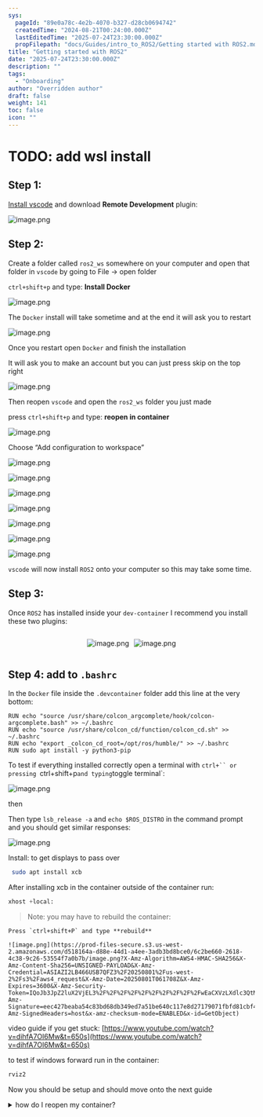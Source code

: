 ```yaml
---
sys:
  pageId: "89e0a78c-4e2b-4070-b327-d28cb0694742"
  createdTime: "2024-08-21T00:24:00.000Z"
  lastEditedTime: "2025-07-24T23:30:00.000Z"
  propFilepath: "docs/Guides/intro_to_ROS2/Getting started with ROS2.md"
title: "Getting started with ROS2"
date: "2025-07-24T23:30:00.000Z"
description: ""
tags:
  - "Onboarding"
author: "Overridden author"
draft: false
weight: 141
toc: false
icon: ""
---
```


# TODO: add wsl install

## Step 1:

[Install vscode](https://code.visualstudio.com/download) and download **Remote Development** plugin:

![image.png](https://prod-files-secure.s3.us-west-2.amazonaws.com/d518164a-d88e-44d1-a4ee-3adb3bd8bce0/efb52993-1881-4a40-b95e-6f020334f022/image.png?X-Amz-Algorithm=AWS4-HMAC-SHA256&X-Amz-Content-Sha256=UNSIGNED-PAYLOAD&X-Amz-Credential=ASIAZI2LB466RARAKU4V%2F20250801%2Fus-west-2%2Fs3%2Faws4_request&X-Amz-Date=20250801T061701Z&X-Amz-Expires=3600&X-Amz-Security-Token=IQoJb3JpZ2luX2VjEL7%2F%2F%2F%2F%2F%2F%2F%2F%2F%2FwEaCXVzLXdlc3QtMiJIMEYCIQDCaIBEgAB96m51YN3tuVvpzb2%2F%2FHG3LyLc%2F53zPHqUawIhANRiPzsnqb93mv49Yb50eghY8rJsd6t%2BEVunnc0d4WvpKogECOb%2F%2F%2F%2F%2F%2F%2F%2F%2F%2FwEQABoMNjM3NDIzMTgzODA1Igz%2FRT%2FP%2FmUu54l9%2Btsq3AOcVNl37s57BjcAKfCSEbnmWMTKA4cWhBECLHUE8AFBoKpe2gE%2BLsKfqdxAjEkckznhrr%2BiIwuhl%2BqPUVo1jP8Ebx%2BxE%2B6qVysaopQpdlpw6%2BsK3g85fDXild4AreQUtlIKv3xSfaEGS7HWmYMg5fR5RBOzBtBrAMtsDQo6LC1CURTo6KaRtFBP060r%2Fk5F1aGqDh3WO79m8A8w2PbTSjIiwYlP%2F9Mr4mu9Ei5cvoXFxVD6ltAArDzEbJJz5l53nj7csKj3QtiAcg29QSnuKWSy8%2FBh5kvNVgVqMN%2BtL8FMJ8hGxtE0tKpWN7VeutiDu%2FXhxsv6qcXwDwE%2Brs%2BLL9xeaCQOLBKK8eTd1wnYrk2VRb9wYp9jBfhFu1LlE%2FFXLABuSOSg%2BfeP6c1zsQtlLfGm%2BVAn1j3b0iZZ1xKz3OdpjwTe3XTP9E0OLBN5CnQNEkqpVe6EinHnmgryzFrB0ARP5fMN1K%2F4ak%2FgRVhpHoioUbjubbEaNvR%2FhMwY2nym61yW%2FzQtOwto8Kh9ZqY%2Bb%2FYy10WEsWpVs%2Fi2kDMVo%2FxysdB6UqZv4BXXNi%2Fe2zb7rOPiVJ5kSwKVeaeNGD9IWher%2BLwZZpm0Klge5iaO6njJh5vGJnFpyTysE%2BqYPTCEnLHEBjqkAfrw6SN7k2TKPhSNDYjq3uiFVAX8imrv0y14bGls3jL39sNL4tza1dz9qZnbO30uCT2vlH9BWr2UMaNEB0q7Ejq7eMgPDue9MLNL%2FXQ8bnz%2FkVuscKdiQ%2Fj8T3btHRhKkzGKaUC8F%2F5nLq7xa4QMrqyVccIijzLqpDcCXKkZzmGm24Ae0Dy%2FzyH3kfiUxOQeRhmOgGuQ0rUwDYYyAoHZ36N0Utr8&X-Amz-Signature=e55efa45b7a870d1b68157de1566742cdcc943cf88b5c2d0c463ba385354fe53&X-Amz-SignedHeaders=host&x-amz-checksum-mode=ENABLED&x-id=GetObject)

## Step 2:

Create a folder called `ros2_ws` somewhere on your computer and open that folder in `vscode` by going to File → open folder 

`ctrl+shift+p` and type: **Install Docker**

![image.png](https://prod-files-secure.s3.us-west-2.amazonaws.com/d518164a-d88e-44d1-a4ee-3adb3bd8bce0/2269dc0e-1cd5-47ff-bceb-c04ad9b2eab0/image.png?X-Amz-Algorithm=AWS4-HMAC-SHA256&X-Amz-Content-Sha256=UNSIGNED-PAYLOAD&X-Amz-Credential=ASIAZI2LB466RARAKU4V%2F20250801%2Fus-west-2%2Fs3%2Faws4_request&X-Amz-Date=20250801T061701Z&X-Amz-Expires=3600&X-Amz-Security-Token=IQoJb3JpZ2luX2VjEL7%2F%2F%2F%2F%2F%2F%2F%2F%2F%2FwEaCXVzLXdlc3QtMiJIMEYCIQDCaIBEgAB96m51YN3tuVvpzb2%2F%2FHG3LyLc%2F53zPHqUawIhANRiPzsnqb93mv49Yb50eghY8rJsd6t%2BEVunnc0d4WvpKogECOb%2F%2F%2F%2F%2F%2F%2F%2F%2F%2FwEQABoMNjM3NDIzMTgzODA1Igz%2FRT%2FP%2FmUu54l9%2Btsq3AOcVNl37s57BjcAKfCSEbnmWMTKA4cWhBECLHUE8AFBoKpe2gE%2BLsKfqdxAjEkckznhrr%2BiIwuhl%2BqPUVo1jP8Ebx%2BxE%2B6qVysaopQpdlpw6%2BsK3g85fDXild4AreQUtlIKv3xSfaEGS7HWmYMg5fR5RBOzBtBrAMtsDQo6LC1CURTo6KaRtFBP060r%2Fk5F1aGqDh3WO79m8A8w2PbTSjIiwYlP%2F9Mr4mu9Ei5cvoXFxVD6ltAArDzEbJJz5l53nj7csKj3QtiAcg29QSnuKWSy8%2FBh5kvNVgVqMN%2BtL8FMJ8hGxtE0tKpWN7VeutiDu%2FXhxsv6qcXwDwE%2Brs%2BLL9xeaCQOLBKK8eTd1wnYrk2VRb9wYp9jBfhFu1LlE%2FFXLABuSOSg%2BfeP6c1zsQtlLfGm%2BVAn1j3b0iZZ1xKz3OdpjwTe3XTP9E0OLBN5CnQNEkqpVe6EinHnmgryzFrB0ARP5fMN1K%2F4ak%2FgRVhpHoioUbjubbEaNvR%2FhMwY2nym61yW%2FzQtOwto8Kh9ZqY%2Bb%2FYy10WEsWpVs%2Fi2kDMVo%2FxysdB6UqZv4BXXNi%2Fe2zb7rOPiVJ5kSwKVeaeNGD9IWher%2BLwZZpm0Klge5iaO6njJh5vGJnFpyTysE%2BqYPTCEnLHEBjqkAfrw6SN7k2TKPhSNDYjq3uiFVAX8imrv0y14bGls3jL39sNL4tza1dz9qZnbO30uCT2vlH9BWr2UMaNEB0q7Ejq7eMgPDue9MLNL%2FXQ8bnz%2FkVuscKdiQ%2Fj8T3btHRhKkzGKaUC8F%2F5nLq7xa4QMrqyVccIijzLqpDcCXKkZzmGm24Ae0Dy%2FzyH3kfiUxOQeRhmOgGuQ0rUwDYYyAoHZ36N0Utr8&X-Amz-Signature=64977a6aaff08cd11f4b7691b633ca9c041e045528a2f35b7f3c8b21dc6b3ec2&X-Amz-SignedHeaders=host&x-amz-checksum-mode=ENABLED&x-id=GetObject)

The `Docker` install will take sometime and at the end it will ask you to restart

![image.png](https://prod-files-secure.s3.us-west-2.amazonaws.com/d518164a-d88e-44d1-a4ee-3adb3bd8bce0/ed233f78-be33-4b1f-b89c-9c346c0e961e/image.png?X-Amz-Algorithm=AWS4-HMAC-SHA256&X-Amz-Content-Sha256=UNSIGNED-PAYLOAD&X-Amz-Credential=ASIAZI2LB466RARAKU4V%2F20250801%2Fus-west-2%2Fs3%2Faws4_request&X-Amz-Date=20250801T061701Z&X-Amz-Expires=3600&X-Amz-Security-Token=IQoJb3JpZ2luX2VjEL7%2F%2F%2F%2F%2F%2F%2F%2F%2F%2FwEaCXVzLXdlc3QtMiJIMEYCIQDCaIBEgAB96m51YN3tuVvpzb2%2F%2FHG3LyLc%2F53zPHqUawIhANRiPzsnqb93mv49Yb50eghY8rJsd6t%2BEVunnc0d4WvpKogECOb%2F%2F%2F%2F%2F%2F%2F%2F%2F%2FwEQABoMNjM3NDIzMTgzODA1Igz%2FRT%2FP%2FmUu54l9%2Btsq3AOcVNl37s57BjcAKfCSEbnmWMTKA4cWhBECLHUE8AFBoKpe2gE%2BLsKfqdxAjEkckznhrr%2BiIwuhl%2BqPUVo1jP8Ebx%2BxE%2B6qVysaopQpdlpw6%2BsK3g85fDXild4AreQUtlIKv3xSfaEGS7HWmYMg5fR5RBOzBtBrAMtsDQo6LC1CURTo6KaRtFBP060r%2Fk5F1aGqDh3WO79m8A8w2PbTSjIiwYlP%2F9Mr4mu9Ei5cvoXFxVD6ltAArDzEbJJz5l53nj7csKj3QtiAcg29QSnuKWSy8%2FBh5kvNVgVqMN%2BtL8FMJ8hGxtE0tKpWN7VeutiDu%2FXhxsv6qcXwDwE%2Brs%2BLL9xeaCQOLBKK8eTd1wnYrk2VRb9wYp9jBfhFu1LlE%2FFXLABuSOSg%2BfeP6c1zsQtlLfGm%2BVAn1j3b0iZZ1xKz3OdpjwTe3XTP9E0OLBN5CnQNEkqpVe6EinHnmgryzFrB0ARP5fMN1K%2F4ak%2FgRVhpHoioUbjubbEaNvR%2FhMwY2nym61yW%2FzQtOwto8Kh9ZqY%2Bb%2FYy10WEsWpVs%2Fi2kDMVo%2FxysdB6UqZv4BXXNi%2Fe2zb7rOPiVJ5kSwKVeaeNGD9IWher%2BLwZZpm0Klge5iaO6njJh5vGJnFpyTysE%2BqYPTCEnLHEBjqkAfrw6SN7k2TKPhSNDYjq3uiFVAX8imrv0y14bGls3jL39sNL4tza1dz9qZnbO30uCT2vlH9BWr2UMaNEB0q7Ejq7eMgPDue9MLNL%2FXQ8bnz%2FkVuscKdiQ%2Fj8T3btHRhKkzGKaUC8F%2F5nLq7xa4QMrqyVccIijzLqpDcCXKkZzmGm24Ae0Dy%2FzyH3kfiUxOQeRhmOgGuQ0rUwDYYyAoHZ36N0Utr8&X-Amz-Signature=8c4048d2e6b0e7dcec92acdf8fcab8e3250f8b30c700dd7e75f967b467f13ac9&X-Amz-SignedHeaders=host&x-amz-checksum-mode=ENABLED&x-id=GetObject)

Once you restart open `Docker` and finish the installation

It will ask you to make an account but you can just press skip on the top right

![image.png](https://prod-files-secure.s3.us-west-2.amazonaws.com/d518164a-d88e-44d1-a4ee-3adb3bd8bce0/21010ad9-1659-4fd9-9f59-9932a09b2a3d/image.png?X-Amz-Algorithm=AWS4-HMAC-SHA256&X-Amz-Content-Sha256=UNSIGNED-PAYLOAD&X-Amz-Credential=ASIAZI2LB466RARAKU4V%2F20250801%2Fus-west-2%2Fs3%2Faws4_request&X-Amz-Date=20250801T061701Z&X-Amz-Expires=3600&X-Amz-Security-Token=IQoJb3JpZ2luX2VjEL7%2F%2F%2F%2F%2F%2F%2F%2F%2F%2FwEaCXVzLXdlc3QtMiJIMEYCIQDCaIBEgAB96m51YN3tuVvpzb2%2F%2FHG3LyLc%2F53zPHqUawIhANRiPzsnqb93mv49Yb50eghY8rJsd6t%2BEVunnc0d4WvpKogECOb%2F%2F%2F%2F%2F%2F%2F%2F%2F%2FwEQABoMNjM3NDIzMTgzODA1Igz%2FRT%2FP%2FmUu54l9%2Btsq3AOcVNl37s57BjcAKfCSEbnmWMTKA4cWhBECLHUE8AFBoKpe2gE%2BLsKfqdxAjEkckznhrr%2BiIwuhl%2BqPUVo1jP8Ebx%2BxE%2B6qVysaopQpdlpw6%2BsK3g85fDXild4AreQUtlIKv3xSfaEGS7HWmYMg5fR5RBOzBtBrAMtsDQo6LC1CURTo6KaRtFBP060r%2Fk5F1aGqDh3WO79m8A8w2PbTSjIiwYlP%2F9Mr4mu9Ei5cvoXFxVD6ltAArDzEbJJz5l53nj7csKj3QtiAcg29QSnuKWSy8%2FBh5kvNVgVqMN%2BtL8FMJ8hGxtE0tKpWN7VeutiDu%2FXhxsv6qcXwDwE%2Brs%2BLL9xeaCQOLBKK8eTd1wnYrk2VRb9wYp9jBfhFu1LlE%2FFXLABuSOSg%2BfeP6c1zsQtlLfGm%2BVAn1j3b0iZZ1xKz3OdpjwTe3XTP9E0OLBN5CnQNEkqpVe6EinHnmgryzFrB0ARP5fMN1K%2F4ak%2FgRVhpHoioUbjubbEaNvR%2FhMwY2nym61yW%2FzQtOwto8Kh9ZqY%2Bb%2FYy10WEsWpVs%2Fi2kDMVo%2FxysdB6UqZv4BXXNi%2Fe2zb7rOPiVJ5kSwKVeaeNGD9IWher%2BLwZZpm0Klge5iaO6njJh5vGJnFpyTysE%2BqYPTCEnLHEBjqkAfrw6SN7k2TKPhSNDYjq3uiFVAX8imrv0y14bGls3jL39sNL4tza1dz9qZnbO30uCT2vlH9BWr2UMaNEB0q7Ejq7eMgPDue9MLNL%2FXQ8bnz%2FkVuscKdiQ%2Fj8T3btHRhKkzGKaUC8F%2F5nLq7xa4QMrqyVccIijzLqpDcCXKkZzmGm24Ae0Dy%2FzyH3kfiUxOQeRhmOgGuQ0rUwDYYyAoHZ36N0Utr8&X-Amz-Signature=01536de6a368c97193fed5f34e0f1eaaf631eb197202d26356dfa78e6304b0a8&X-Amz-SignedHeaders=host&x-amz-checksum-mode=ENABLED&x-id=GetObject)

Then reopen `vscode` and open the `ros2_ws` folder you just made

press `ctrl+shift+p` and type: **reopen in container**

![image.png](https://prod-files-secure.s3.us-west-2.amazonaws.com/d518164a-d88e-44d1-a4ee-3adb3bd8bce0/4e93b8c2-41ad-488c-8095-c74205196118/image.png?X-Amz-Algorithm=AWS4-HMAC-SHA256&X-Amz-Content-Sha256=UNSIGNED-PAYLOAD&X-Amz-Credential=ASIAZI2LB466RARAKU4V%2F20250801%2Fus-west-2%2Fs3%2Faws4_request&X-Amz-Date=20250801T061701Z&X-Amz-Expires=3600&X-Amz-Security-Token=IQoJb3JpZ2luX2VjEL7%2F%2F%2F%2F%2F%2F%2F%2F%2F%2FwEaCXVzLXdlc3QtMiJIMEYCIQDCaIBEgAB96m51YN3tuVvpzb2%2F%2FHG3LyLc%2F53zPHqUawIhANRiPzsnqb93mv49Yb50eghY8rJsd6t%2BEVunnc0d4WvpKogECOb%2F%2F%2F%2F%2F%2F%2F%2F%2F%2FwEQABoMNjM3NDIzMTgzODA1Igz%2FRT%2FP%2FmUu54l9%2Btsq3AOcVNl37s57BjcAKfCSEbnmWMTKA4cWhBECLHUE8AFBoKpe2gE%2BLsKfqdxAjEkckznhrr%2BiIwuhl%2BqPUVo1jP8Ebx%2BxE%2B6qVysaopQpdlpw6%2BsK3g85fDXild4AreQUtlIKv3xSfaEGS7HWmYMg5fR5RBOzBtBrAMtsDQo6LC1CURTo6KaRtFBP060r%2Fk5F1aGqDh3WO79m8A8w2PbTSjIiwYlP%2F9Mr4mu9Ei5cvoXFxVD6ltAArDzEbJJz5l53nj7csKj3QtiAcg29QSnuKWSy8%2FBh5kvNVgVqMN%2BtL8FMJ8hGxtE0tKpWN7VeutiDu%2FXhxsv6qcXwDwE%2Brs%2BLL9xeaCQOLBKK8eTd1wnYrk2VRb9wYp9jBfhFu1LlE%2FFXLABuSOSg%2BfeP6c1zsQtlLfGm%2BVAn1j3b0iZZ1xKz3OdpjwTe3XTP9E0OLBN5CnQNEkqpVe6EinHnmgryzFrB0ARP5fMN1K%2F4ak%2FgRVhpHoioUbjubbEaNvR%2FhMwY2nym61yW%2FzQtOwto8Kh9ZqY%2Bb%2FYy10WEsWpVs%2Fi2kDMVo%2FxysdB6UqZv4BXXNi%2Fe2zb7rOPiVJ5kSwKVeaeNGD9IWher%2BLwZZpm0Klge5iaO6njJh5vGJnFpyTysE%2BqYPTCEnLHEBjqkAfrw6SN7k2TKPhSNDYjq3uiFVAX8imrv0y14bGls3jL39sNL4tza1dz9qZnbO30uCT2vlH9BWr2UMaNEB0q7Ejq7eMgPDue9MLNL%2FXQ8bnz%2FkVuscKdiQ%2Fj8T3btHRhKkzGKaUC8F%2F5nLq7xa4QMrqyVccIijzLqpDcCXKkZzmGm24Ae0Dy%2FzyH3kfiUxOQeRhmOgGuQ0rUwDYYyAoHZ36N0Utr8&X-Amz-Signature=7b306e7cdf49d035f820201d737481c20d4944a992e7fc4ee0550afc827f72e2&X-Amz-SignedHeaders=host&x-amz-checksum-mode=ENABLED&x-id=GetObject)

Choose “Add configuration to workspace”

![image.png](https://prod-files-secure.s3.us-west-2.amazonaws.com/d518164a-d88e-44d1-a4ee-3adb3bd8bce0/9560b282-5060-4989-ba37-97e7b2c22476/image.png?X-Amz-Algorithm=AWS4-HMAC-SHA256&X-Amz-Content-Sha256=UNSIGNED-PAYLOAD&X-Amz-Credential=ASIAZI2LB466RARAKU4V%2F20250801%2Fus-west-2%2Fs3%2Faws4_request&X-Amz-Date=20250801T061701Z&X-Amz-Expires=3600&X-Amz-Security-Token=IQoJb3JpZ2luX2VjEL7%2F%2F%2F%2F%2F%2F%2F%2F%2F%2FwEaCXVzLXdlc3QtMiJIMEYCIQDCaIBEgAB96m51YN3tuVvpzb2%2F%2FHG3LyLc%2F53zPHqUawIhANRiPzsnqb93mv49Yb50eghY8rJsd6t%2BEVunnc0d4WvpKogECOb%2F%2F%2F%2F%2F%2F%2F%2F%2F%2FwEQABoMNjM3NDIzMTgzODA1Igz%2FRT%2FP%2FmUu54l9%2Btsq3AOcVNl37s57BjcAKfCSEbnmWMTKA4cWhBECLHUE8AFBoKpe2gE%2BLsKfqdxAjEkckznhrr%2BiIwuhl%2BqPUVo1jP8Ebx%2BxE%2B6qVysaopQpdlpw6%2BsK3g85fDXild4AreQUtlIKv3xSfaEGS7HWmYMg5fR5RBOzBtBrAMtsDQo6LC1CURTo6KaRtFBP060r%2Fk5F1aGqDh3WO79m8A8w2PbTSjIiwYlP%2F9Mr4mu9Ei5cvoXFxVD6ltAArDzEbJJz5l53nj7csKj3QtiAcg29QSnuKWSy8%2FBh5kvNVgVqMN%2BtL8FMJ8hGxtE0tKpWN7VeutiDu%2FXhxsv6qcXwDwE%2Brs%2BLL9xeaCQOLBKK8eTd1wnYrk2VRb9wYp9jBfhFu1LlE%2FFXLABuSOSg%2BfeP6c1zsQtlLfGm%2BVAn1j3b0iZZ1xKz3OdpjwTe3XTP9E0OLBN5CnQNEkqpVe6EinHnmgryzFrB0ARP5fMN1K%2F4ak%2FgRVhpHoioUbjubbEaNvR%2FhMwY2nym61yW%2FzQtOwto8Kh9ZqY%2Bb%2FYy10WEsWpVs%2Fi2kDMVo%2FxysdB6UqZv4BXXNi%2Fe2zb7rOPiVJ5kSwKVeaeNGD9IWher%2BLwZZpm0Klge5iaO6njJh5vGJnFpyTysE%2BqYPTCEnLHEBjqkAfrw6SN7k2TKPhSNDYjq3uiFVAX8imrv0y14bGls3jL39sNL4tza1dz9qZnbO30uCT2vlH9BWr2UMaNEB0q7Ejq7eMgPDue9MLNL%2FXQ8bnz%2FkVuscKdiQ%2Fj8T3btHRhKkzGKaUC8F%2F5nLq7xa4QMrqyVccIijzLqpDcCXKkZzmGm24Ae0Dy%2FzyH3kfiUxOQeRhmOgGuQ0rUwDYYyAoHZ36N0Utr8&X-Amz-Signature=406a67bcfc275cec34a0394863b620f758f82e36b6f5c1c35140558196ee38d2&X-Amz-SignedHeaders=host&x-amz-checksum-mode=ENABLED&x-id=GetObject)

![image.png](https://prod-files-secure.s3.us-west-2.amazonaws.com/d518164a-d88e-44d1-a4ee-3adb3bd8bce0/2ee63f81-886b-48e8-a553-dc6e5eac99e4/image.png?X-Amz-Algorithm=AWS4-HMAC-SHA256&X-Amz-Content-Sha256=UNSIGNED-PAYLOAD&X-Amz-Credential=ASIAZI2LB466RARAKU4V%2F20250801%2Fus-west-2%2Fs3%2Faws4_request&X-Amz-Date=20250801T061701Z&X-Amz-Expires=3600&X-Amz-Security-Token=IQoJb3JpZ2luX2VjEL7%2F%2F%2F%2F%2F%2F%2F%2F%2F%2FwEaCXVzLXdlc3QtMiJIMEYCIQDCaIBEgAB96m51YN3tuVvpzb2%2F%2FHG3LyLc%2F53zPHqUawIhANRiPzsnqb93mv49Yb50eghY8rJsd6t%2BEVunnc0d4WvpKogECOb%2F%2F%2F%2F%2F%2F%2F%2F%2F%2FwEQABoMNjM3NDIzMTgzODA1Igz%2FRT%2FP%2FmUu54l9%2Btsq3AOcVNl37s57BjcAKfCSEbnmWMTKA4cWhBECLHUE8AFBoKpe2gE%2BLsKfqdxAjEkckznhrr%2BiIwuhl%2BqPUVo1jP8Ebx%2BxE%2B6qVysaopQpdlpw6%2BsK3g85fDXild4AreQUtlIKv3xSfaEGS7HWmYMg5fR5RBOzBtBrAMtsDQo6LC1CURTo6KaRtFBP060r%2Fk5F1aGqDh3WO79m8A8w2PbTSjIiwYlP%2F9Mr4mu9Ei5cvoXFxVD6ltAArDzEbJJz5l53nj7csKj3QtiAcg29QSnuKWSy8%2FBh5kvNVgVqMN%2BtL8FMJ8hGxtE0tKpWN7VeutiDu%2FXhxsv6qcXwDwE%2Brs%2BLL9xeaCQOLBKK8eTd1wnYrk2VRb9wYp9jBfhFu1LlE%2FFXLABuSOSg%2BfeP6c1zsQtlLfGm%2BVAn1j3b0iZZ1xKz3OdpjwTe3XTP9E0OLBN5CnQNEkqpVe6EinHnmgryzFrB0ARP5fMN1K%2F4ak%2FgRVhpHoioUbjubbEaNvR%2FhMwY2nym61yW%2FzQtOwto8Kh9ZqY%2Bb%2FYy10WEsWpVs%2Fi2kDMVo%2FxysdB6UqZv4BXXNi%2Fe2zb7rOPiVJ5kSwKVeaeNGD9IWher%2BLwZZpm0Klge5iaO6njJh5vGJnFpyTysE%2BqYPTCEnLHEBjqkAfrw6SN7k2TKPhSNDYjq3uiFVAX8imrv0y14bGls3jL39sNL4tza1dz9qZnbO30uCT2vlH9BWr2UMaNEB0q7Ejq7eMgPDue9MLNL%2FXQ8bnz%2FkVuscKdiQ%2Fj8T3btHRhKkzGKaUC8F%2F5nLq7xa4QMrqyVccIijzLqpDcCXKkZzmGm24Ae0Dy%2FzyH3kfiUxOQeRhmOgGuQ0rUwDYYyAoHZ36N0Utr8&X-Amz-Signature=a08fba00541b26659a1a6f925bc3565ac6c5a095580ae28ce331a6278827aa87&X-Amz-SignedHeaders=host&x-amz-checksum-mode=ENABLED&x-id=GetObject)

![image.png](https://prod-files-secure.s3.us-west-2.amazonaws.com/d518164a-d88e-44d1-a4ee-3adb3bd8bce0/e0fd626c-c8b6-4b2c-95d1-fa4c26514504/image.png?X-Amz-Algorithm=AWS4-HMAC-SHA256&X-Amz-Content-Sha256=UNSIGNED-PAYLOAD&X-Amz-Credential=ASIAZI2LB466RARAKU4V%2F20250801%2Fus-west-2%2Fs3%2Faws4_request&X-Amz-Date=20250801T061701Z&X-Amz-Expires=3600&X-Amz-Security-Token=IQoJb3JpZ2luX2VjEL7%2F%2F%2F%2F%2F%2F%2F%2F%2F%2FwEaCXVzLXdlc3QtMiJIMEYCIQDCaIBEgAB96m51YN3tuVvpzb2%2F%2FHG3LyLc%2F53zPHqUawIhANRiPzsnqb93mv49Yb50eghY8rJsd6t%2BEVunnc0d4WvpKogECOb%2F%2F%2F%2F%2F%2F%2F%2F%2F%2FwEQABoMNjM3NDIzMTgzODA1Igz%2FRT%2FP%2FmUu54l9%2Btsq3AOcVNl37s57BjcAKfCSEbnmWMTKA4cWhBECLHUE8AFBoKpe2gE%2BLsKfqdxAjEkckznhrr%2BiIwuhl%2BqPUVo1jP8Ebx%2BxE%2B6qVysaopQpdlpw6%2BsK3g85fDXild4AreQUtlIKv3xSfaEGS7HWmYMg5fR5RBOzBtBrAMtsDQo6LC1CURTo6KaRtFBP060r%2Fk5F1aGqDh3WO79m8A8w2PbTSjIiwYlP%2F9Mr4mu9Ei5cvoXFxVD6ltAArDzEbJJz5l53nj7csKj3QtiAcg29QSnuKWSy8%2FBh5kvNVgVqMN%2BtL8FMJ8hGxtE0tKpWN7VeutiDu%2FXhxsv6qcXwDwE%2Brs%2BLL9xeaCQOLBKK8eTd1wnYrk2VRb9wYp9jBfhFu1LlE%2FFXLABuSOSg%2BfeP6c1zsQtlLfGm%2BVAn1j3b0iZZ1xKz3OdpjwTe3XTP9E0OLBN5CnQNEkqpVe6EinHnmgryzFrB0ARP5fMN1K%2F4ak%2FgRVhpHoioUbjubbEaNvR%2FhMwY2nym61yW%2FzQtOwto8Kh9ZqY%2Bb%2FYy10WEsWpVs%2Fi2kDMVo%2FxysdB6UqZv4BXXNi%2Fe2zb7rOPiVJ5kSwKVeaeNGD9IWher%2BLwZZpm0Klge5iaO6njJh5vGJnFpyTysE%2BqYPTCEnLHEBjqkAfrw6SN7k2TKPhSNDYjq3uiFVAX8imrv0y14bGls3jL39sNL4tza1dz9qZnbO30uCT2vlH9BWr2UMaNEB0q7Ejq7eMgPDue9MLNL%2FXQ8bnz%2FkVuscKdiQ%2Fj8T3btHRhKkzGKaUC8F%2F5nLq7xa4QMrqyVccIijzLqpDcCXKkZzmGm24Ae0Dy%2FzyH3kfiUxOQeRhmOgGuQ0rUwDYYyAoHZ36N0Utr8&X-Amz-Signature=53e91f302312163c0e997b76c77465a68388f8aa2528d198547725742d5a8e50&X-Amz-SignedHeaders=host&x-amz-checksum-mode=ENABLED&x-id=GetObject)

![image.png](https://prod-files-secure.s3.us-west-2.amazonaws.com/d518164a-d88e-44d1-a4ee-3adb3bd8bce0/a2e13f50-d2ab-4719-a4c2-7ced634bfc9d/image.png?X-Amz-Algorithm=AWS4-HMAC-SHA256&X-Amz-Content-Sha256=UNSIGNED-PAYLOAD&X-Amz-Credential=ASIAZI2LB466RARAKU4V%2F20250801%2Fus-west-2%2Fs3%2Faws4_request&X-Amz-Date=20250801T061701Z&X-Amz-Expires=3600&X-Amz-Security-Token=IQoJb3JpZ2luX2VjEL7%2F%2F%2F%2F%2F%2F%2F%2F%2F%2FwEaCXVzLXdlc3QtMiJIMEYCIQDCaIBEgAB96m51YN3tuVvpzb2%2F%2FHG3LyLc%2F53zPHqUawIhANRiPzsnqb93mv49Yb50eghY8rJsd6t%2BEVunnc0d4WvpKogECOb%2F%2F%2F%2F%2F%2F%2F%2F%2F%2FwEQABoMNjM3NDIzMTgzODA1Igz%2FRT%2FP%2FmUu54l9%2Btsq3AOcVNl37s57BjcAKfCSEbnmWMTKA4cWhBECLHUE8AFBoKpe2gE%2BLsKfqdxAjEkckznhrr%2BiIwuhl%2BqPUVo1jP8Ebx%2BxE%2B6qVysaopQpdlpw6%2BsK3g85fDXild4AreQUtlIKv3xSfaEGS7HWmYMg5fR5RBOzBtBrAMtsDQo6LC1CURTo6KaRtFBP060r%2Fk5F1aGqDh3WO79m8A8w2PbTSjIiwYlP%2F9Mr4mu9Ei5cvoXFxVD6ltAArDzEbJJz5l53nj7csKj3QtiAcg29QSnuKWSy8%2FBh5kvNVgVqMN%2BtL8FMJ8hGxtE0tKpWN7VeutiDu%2FXhxsv6qcXwDwE%2Brs%2BLL9xeaCQOLBKK8eTd1wnYrk2VRb9wYp9jBfhFu1LlE%2FFXLABuSOSg%2BfeP6c1zsQtlLfGm%2BVAn1j3b0iZZ1xKz3OdpjwTe3XTP9E0OLBN5CnQNEkqpVe6EinHnmgryzFrB0ARP5fMN1K%2F4ak%2FgRVhpHoioUbjubbEaNvR%2FhMwY2nym61yW%2FzQtOwto8Kh9ZqY%2Bb%2FYy10WEsWpVs%2Fi2kDMVo%2FxysdB6UqZv4BXXNi%2Fe2zb7rOPiVJ5kSwKVeaeNGD9IWher%2BLwZZpm0Klge5iaO6njJh5vGJnFpyTysE%2BqYPTCEnLHEBjqkAfrw6SN7k2TKPhSNDYjq3uiFVAX8imrv0y14bGls3jL39sNL4tza1dz9qZnbO30uCT2vlH9BWr2UMaNEB0q7Ejq7eMgPDue9MLNL%2FXQ8bnz%2FkVuscKdiQ%2Fj8T3btHRhKkzGKaUC8F%2F5nLq7xa4QMrqyVccIijzLqpDcCXKkZzmGm24Ae0Dy%2FzyH3kfiUxOQeRhmOgGuQ0rUwDYYyAoHZ36N0Utr8&X-Amz-Signature=bf3e6069690ff52251156211d983eb5a8b7c4b22f1eee2383961a15e750863fa&X-Amz-SignedHeaders=host&x-amz-checksum-mode=ENABLED&x-id=GetObject)

![image.png](https://prod-files-secure.s3.us-west-2.amazonaws.com/d518164a-d88e-44d1-a4ee-3adb3bd8bce0/6cc478ad-aaba-4bf7-9fcc-403277ab896c/image.png?X-Amz-Algorithm=AWS4-HMAC-SHA256&X-Amz-Content-Sha256=UNSIGNED-PAYLOAD&X-Amz-Credential=ASIAZI2LB466RARAKU4V%2F20250801%2Fus-west-2%2Fs3%2Faws4_request&X-Amz-Date=20250801T061701Z&X-Amz-Expires=3600&X-Amz-Security-Token=IQoJb3JpZ2luX2VjEL7%2F%2F%2F%2F%2F%2F%2F%2F%2F%2FwEaCXVzLXdlc3QtMiJIMEYCIQDCaIBEgAB96m51YN3tuVvpzb2%2F%2FHG3LyLc%2F53zPHqUawIhANRiPzsnqb93mv49Yb50eghY8rJsd6t%2BEVunnc0d4WvpKogECOb%2F%2F%2F%2F%2F%2F%2F%2F%2F%2FwEQABoMNjM3NDIzMTgzODA1Igz%2FRT%2FP%2FmUu54l9%2Btsq3AOcVNl37s57BjcAKfCSEbnmWMTKA4cWhBECLHUE8AFBoKpe2gE%2BLsKfqdxAjEkckznhrr%2BiIwuhl%2BqPUVo1jP8Ebx%2BxE%2B6qVysaopQpdlpw6%2BsK3g85fDXild4AreQUtlIKv3xSfaEGS7HWmYMg5fR5RBOzBtBrAMtsDQo6LC1CURTo6KaRtFBP060r%2Fk5F1aGqDh3WO79m8A8w2PbTSjIiwYlP%2F9Mr4mu9Ei5cvoXFxVD6ltAArDzEbJJz5l53nj7csKj3QtiAcg29QSnuKWSy8%2FBh5kvNVgVqMN%2BtL8FMJ8hGxtE0tKpWN7VeutiDu%2FXhxsv6qcXwDwE%2Brs%2BLL9xeaCQOLBKK8eTd1wnYrk2VRb9wYp9jBfhFu1LlE%2FFXLABuSOSg%2BfeP6c1zsQtlLfGm%2BVAn1j3b0iZZ1xKz3OdpjwTe3XTP9E0OLBN5CnQNEkqpVe6EinHnmgryzFrB0ARP5fMN1K%2F4ak%2FgRVhpHoioUbjubbEaNvR%2FhMwY2nym61yW%2FzQtOwto8Kh9ZqY%2Bb%2FYy10WEsWpVs%2Fi2kDMVo%2FxysdB6UqZv4BXXNi%2Fe2zb7rOPiVJ5kSwKVeaeNGD9IWher%2BLwZZpm0Klge5iaO6njJh5vGJnFpyTysE%2BqYPTCEnLHEBjqkAfrw6SN7k2TKPhSNDYjq3uiFVAX8imrv0y14bGls3jL39sNL4tza1dz9qZnbO30uCT2vlH9BWr2UMaNEB0q7Ejq7eMgPDue9MLNL%2FXQ8bnz%2FkVuscKdiQ%2Fj8T3btHRhKkzGKaUC8F%2F5nLq7xa4QMrqyVccIijzLqpDcCXKkZzmGm24Ae0Dy%2FzyH3kfiUxOQeRhmOgGuQ0rUwDYYyAoHZ36N0Utr8&X-Amz-Signature=78c0b2cb27997e740bcd1f3db3572654905caf657d514cd2b5613dae7a07b025&X-Amz-SignedHeaders=host&x-amz-checksum-mode=ENABLED&x-id=GetObject)

![image.png](https://prod-files-secure.s3.us-west-2.amazonaws.com/d518164a-d88e-44d1-a4ee-3adb3bd8bce0/53255b28-f75e-430f-b9e3-c0ac8577e42b/image.png?X-Amz-Algorithm=AWS4-HMAC-SHA256&X-Amz-Content-Sha256=UNSIGNED-PAYLOAD&X-Amz-Credential=ASIAZI2LB466RARAKU4V%2F20250801%2Fus-west-2%2Fs3%2Faws4_request&X-Amz-Date=20250801T061701Z&X-Amz-Expires=3600&X-Amz-Security-Token=IQoJb3JpZ2luX2VjEL7%2F%2F%2F%2F%2F%2F%2F%2F%2F%2FwEaCXVzLXdlc3QtMiJIMEYCIQDCaIBEgAB96m51YN3tuVvpzb2%2F%2FHG3LyLc%2F53zPHqUawIhANRiPzsnqb93mv49Yb50eghY8rJsd6t%2BEVunnc0d4WvpKogECOb%2F%2F%2F%2F%2F%2F%2F%2F%2F%2FwEQABoMNjM3NDIzMTgzODA1Igz%2FRT%2FP%2FmUu54l9%2Btsq3AOcVNl37s57BjcAKfCSEbnmWMTKA4cWhBECLHUE8AFBoKpe2gE%2BLsKfqdxAjEkckznhrr%2BiIwuhl%2BqPUVo1jP8Ebx%2BxE%2B6qVysaopQpdlpw6%2BsK3g85fDXild4AreQUtlIKv3xSfaEGS7HWmYMg5fR5RBOzBtBrAMtsDQo6LC1CURTo6KaRtFBP060r%2Fk5F1aGqDh3WO79m8A8w2PbTSjIiwYlP%2F9Mr4mu9Ei5cvoXFxVD6ltAArDzEbJJz5l53nj7csKj3QtiAcg29QSnuKWSy8%2FBh5kvNVgVqMN%2BtL8FMJ8hGxtE0tKpWN7VeutiDu%2FXhxsv6qcXwDwE%2Brs%2BLL9xeaCQOLBKK8eTd1wnYrk2VRb9wYp9jBfhFu1LlE%2FFXLABuSOSg%2BfeP6c1zsQtlLfGm%2BVAn1j3b0iZZ1xKz3OdpjwTe3XTP9E0OLBN5CnQNEkqpVe6EinHnmgryzFrB0ARP5fMN1K%2F4ak%2FgRVhpHoioUbjubbEaNvR%2FhMwY2nym61yW%2FzQtOwto8Kh9ZqY%2Bb%2FYy10WEsWpVs%2Fi2kDMVo%2FxysdB6UqZv4BXXNi%2Fe2zb7rOPiVJ5kSwKVeaeNGD9IWher%2BLwZZpm0Klge5iaO6njJh5vGJnFpyTysE%2BqYPTCEnLHEBjqkAfrw6SN7k2TKPhSNDYjq3uiFVAX8imrv0y14bGls3jL39sNL4tza1dz9qZnbO30uCT2vlH9BWr2UMaNEB0q7Ejq7eMgPDue9MLNL%2FXQ8bnz%2FkVuscKdiQ%2Fj8T3btHRhKkzGKaUC8F%2F5nLq7xa4QMrqyVccIijzLqpDcCXKkZzmGm24Ae0Dy%2FzyH3kfiUxOQeRhmOgGuQ0rUwDYYyAoHZ36N0Utr8&X-Amz-Signature=48f97f8beb013cb47dde1ddeffcaca3ef67248b898d8421e53db43835ad7922c&X-Amz-SignedHeaders=host&x-amz-checksum-mode=ENABLED&x-id=GetObject)

![image.png](https://prod-files-secure.s3.us-west-2.amazonaws.com/d518164a-d88e-44d1-a4ee-3adb3bd8bce0/7c562767-5af9-4ffb-97d1-327bcdf4ee00/image.png?X-Amz-Algorithm=AWS4-HMAC-SHA256&X-Amz-Content-Sha256=UNSIGNED-PAYLOAD&X-Amz-Credential=ASIAZI2LB466RARAKU4V%2F20250801%2Fus-west-2%2Fs3%2Faws4_request&X-Amz-Date=20250801T061701Z&X-Amz-Expires=3600&X-Amz-Security-Token=IQoJb3JpZ2luX2VjEL7%2F%2F%2F%2F%2F%2F%2F%2F%2F%2FwEaCXVzLXdlc3QtMiJIMEYCIQDCaIBEgAB96m51YN3tuVvpzb2%2F%2FHG3LyLc%2F53zPHqUawIhANRiPzsnqb93mv49Yb50eghY8rJsd6t%2BEVunnc0d4WvpKogECOb%2F%2F%2F%2F%2F%2F%2F%2F%2F%2FwEQABoMNjM3NDIzMTgzODA1Igz%2FRT%2FP%2FmUu54l9%2Btsq3AOcVNl37s57BjcAKfCSEbnmWMTKA4cWhBECLHUE8AFBoKpe2gE%2BLsKfqdxAjEkckznhrr%2BiIwuhl%2BqPUVo1jP8Ebx%2BxE%2B6qVysaopQpdlpw6%2BsK3g85fDXild4AreQUtlIKv3xSfaEGS7HWmYMg5fR5RBOzBtBrAMtsDQo6LC1CURTo6KaRtFBP060r%2Fk5F1aGqDh3WO79m8A8w2PbTSjIiwYlP%2F9Mr4mu9Ei5cvoXFxVD6ltAArDzEbJJz5l53nj7csKj3QtiAcg29QSnuKWSy8%2FBh5kvNVgVqMN%2BtL8FMJ8hGxtE0tKpWN7VeutiDu%2FXhxsv6qcXwDwE%2Brs%2BLL9xeaCQOLBKK8eTd1wnYrk2VRb9wYp9jBfhFu1LlE%2FFXLABuSOSg%2BfeP6c1zsQtlLfGm%2BVAn1j3b0iZZ1xKz3OdpjwTe3XTP9E0OLBN5CnQNEkqpVe6EinHnmgryzFrB0ARP5fMN1K%2F4ak%2FgRVhpHoioUbjubbEaNvR%2FhMwY2nym61yW%2FzQtOwto8Kh9ZqY%2Bb%2FYy10WEsWpVs%2Fi2kDMVo%2FxysdB6UqZv4BXXNi%2Fe2zb7rOPiVJ5kSwKVeaeNGD9IWher%2BLwZZpm0Klge5iaO6njJh5vGJnFpyTysE%2BqYPTCEnLHEBjqkAfrw6SN7k2TKPhSNDYjq3uiFVAX8imrv0y14bGls3jL39sNL4tza1dz9qZnbO30uCT2vlH9BWr2UMaNEB0q7Ejq7eMgPDue9MLNL%2FXQ8bnz%2FkVuscKdiQ%2Fj8T3btHRhKkzGKaUC8F%2F5nLq7xa4QMrqyVccIijzLqpDcCXKkZzmGm24Ae0Dy%2FzyH3kfiUxOQeRhmOgGuQ0rUwDYYyAoHZ36N0Utr8&X-Amz-Signature=b45a23de8d349256f9cbc8ae731f069c52cfe76dd62070e299c7eb5a9ed1e6a9&X-Amz-SignedHeaders=host&x-amz-checksum-mode=ENABLED&x-id=GetObject)

`vscode` will now install `ROS2` onto your computer so this may take some time.

## Step 3:

Once `ROS2` has installed inside your `dev-container` I recommend you install these two plugins:

<div style="display: flex;flex-direction: row; column-gap:10px; max-width: 630px;justify-content: center;">
<div>

![image.png](https://prod-files-secure.s3.us-west-2.amazonaws.com/d518164a-d88e-44d1-a4ee-3adb3bd8bce0/3fc3d550-5a54-4ba1-ba6b-faa01cdb7369/image.png?X-Amz-Algorithm=AWS4-HMAC-SHA256&X-Amz-Content-Sha256=UNSIGNED-PAYLOAD&X-Amz-Credential=ASIAZI2LB46672R3RPXQ%2F20250801%2Fus-west-2%2Fs3%2Faws4_request&X-Amz-Date=20250801T061707Z&X-Amz-Expires=3600&X-Amz-Security-Token=IQoJb3JpZ2luX2VjEL7%2F%2F%2F%2F%2F%2F%2F%2F%2F%2FwEaCXVzLXdlc3QtMiJHMEUCIQDUQsc1IdJekVq4tZ3du5dmjdBmEXrurYA8Gugeryy%2B8QIgFpDiwwnzpU6HMA3h8EpBo5URiLXpIcd%2FTRdWzgT8Qh4qiAQI5v%2F%2F%2F%2F%2F%2F%2F%2F%2F%2FARAAGgw2Mzc0MjMxODM4MDUiDPgnyIo3P%2FLBWj7X%2BSrcA8S9caSBJhBbqoIvJm%2B%2BdoIJ3puThWjny55YFaIC1IqmDArCeZCGsu6MIcIvv0LejcpuSO7Kyft0qFy4GTZ9BFm8FH5oIkHLgYBx3bSP0nkiqccvxisMKdJzS1dF5xnX00u3x4UHORipTslUKR1u8foaWxNFaIOitPoAwTnkyMFzIjlGrNjFxhhqp%2B0jyeiINNsWsD%2BKCkhdN9dRLbn52FyiHfrBIIbWq4y3c3ShI2FvcC7TAIKiL%2BWU4FMSW7tlb%2FC96wnJLH%2B%2FbibRPCY0Fv5E7XALnZ3DgEAzafwtJD1rpUHhTiokKx963qjc3Tp4bpQ60lW9Rj3u0h58J3n%2BDAd%2FJHfuSCwecDAbVMFiZNQ5v4FvcLOPKd%2FlYoOALqCbNEp1SAKnJ6FkeETTfglisMoIQDFhQ0ppN90G1MyUQbGyqjwgGHgvvMHDfa1JTbB%2Bycq740S%2F7eMUGriutv6q3vV%2Fh%2FG5yf8IPEdLgS70MTFygpFnhNErF7eeyrkCetPp%2Fjm5n8wB2qO37fpvArl78xylxgVGQEe5SX1bxZxs1vr99n%2BbaE53x2ZW6FuqAIlUC9%2BA860BBSGrWUdQ93OVe%2FPkyevEw5kcc4Tn5X%2B%2B2KFUBK%2B%2BnP42JfL8OeaUMIOcscQGOqUBdCnhQdJPSzkveLZs%2FdTd356N1MZEhrtgDdxOZb5iJ3VWNWgpnVpnPVpll9R7qTb2UEyxSQ87FakSHOcKrpQ5skB37ETrziv1lpuqz%2BVfOlcoi8ihupIlHqAQb2WTzYm%2F0MN7MyyAJ6ljscMhujifnqHPsCoU6dLOYV799pLBmAy13LZYM1bdAIrwFgwJYEmOVAhPm5cQnqVJKVa6ijbiydcVKWYo&X-Amz-Signature=bdbc6aa64c0034094cda46a701adfb1dce4194c264c4b4077c01c627e43bfcfd&X-Amz-SignedHeaders=host&x-amz-checksum-mode=ENABLED&x-id=GetObject)

</div>
<div>

![image.png](https://prod-files-secure.s3.us-west-2.amazonaws.com/d518164a-d88e-44d1-a4ee-3adb3bd8bce0/d994cc66-13c2-4093-a5a3-f84cf4601a82/image.png?X-Amz-Algorithm=AWS4-HMAC-SHA256&X-Amz-Content-Sha256=UNSIGNED-PAYLOAD&X-Amz-Credential=ASIAZI2LB466ZL4C23X7%2F20250801%2Fus-west-2%2Fs3%2Faws4_request&X-Amz-Date=20250801T061708Z&X-Amz-Expires=3600&X-Amz-Security-Token=IQoJb3JpZ2luX2VjEL3%2F%2F%2F%2F%2F%2F%2F%2F%2F%2FwEaCXVzLXdlc3QtMiJHMEUCIQDGteVZbStQt12AR%2FT05Z4QOd0iYUvdHUhnuWAOrY6nSQIgfS9k2pLwO7oNSiKTLihOaxjgycpGCCFKN0OvwG5%2BR9YqiAQI5v%2F%2F%2F%2F%2F%2F%2F%2F%2F%2FARAAGgw2Mzc0MjMxODM4MDUiDBcrarNAcA%2BxclH0CSrcA9VmipPK8Uew5zR%2F8ZKHDnoPGPDYIg5Us7iSfLZeKau7yBvS7le83DzbJLyq6VqU2%2BJJQtP3fVppdYAg2dePlNzDup9h6M6VgBizZ419K9Tv5mGr5ElFwCPsxdW3CDuBZsFLbxQW0dMVahCZ%2FMrL4shhZdcFl%2FW4wOyQf33jBczYgydg5R1LGePonfQ1FQROLWCooeNJBrcsXKvkcgAbwDy5hWG3smSp9pcDy%2FtUVPUE1tQM05FbP0ajs1vffFT%2BIj6ptQRv1etT3wZdphc2U7Q3ZkUo3ELHXBUgvssvualWq5Oncqt8aftPn3EMkEyUk5fmdsbbU45qkLs1C%2FIKAPbZRvPM%2FAr8U0AUzhKHLBXhm0EaJVqekcdpnVaQegPMP6czz8E%2FF%2BHa%2FJhvgE9%2FqE9CDazPXdGw6GWhFEbY1NYAljb4eH6UrGLasR9fFdo9qWZHyRcbOUqg2ZvY4Dgby5kUbGCyBL9aQF0Mo38mQQIspOHCJBKHc7YbXnedZrK%2BBzwdaiG55vPBOOVVMVAv75w9ycuFKkjEOOh4jGNi4nQXEweCxUK9A%2B5aWnu%2BAgHT3ZaXPUkYcIVhQCSGM8L3d73TRCmy7%2F18CbqSGK0cEI6RCPL%2Bh%2BQMkTmOYRLoMN6bscQGOqUBOeaEoXTE1E0SSbuKETmpCAPcCmgQXar5oBhlEvRdtRaIht71CjuQH2RBbGAFp9ZKXx9K7Zhy6FJk8Hp9iS8C9dxDJ3SrfcbKYy2cZPJPMPf0ugIAwt9ZoTwZGzrW1T8rtzKD2E06yB872qAuGczYzfzUE9oAx7xGL66GlfOEukbOm5OkavkqGlAzQg1kVFhY4yq5n9AHkQpzGOWpqzk55HHY6%2FHa&X-Amz-Signature=11b96dafafdb2c511b1a1dbd1b90bcdee83cda64c09a16bab8e9c4c5217eb9a5&X-Amz-SignedHeaders=host&x-amz-checksum-mode=ENABLED&x-id=GetObject)

</div>
</div>

## Step 4: add to `.bashrc`

In the `Docker` file inside the `.devcontainer` folder add this line at the very bottom: 

```docker
RUN echo "source /usr/share/colcon_argcomplete/hook/colcon-argcomplete.bash" >> ~/.bashrc
RUN echo "source /usr/share/colcon_cd/function/colcon_cd.sh" >> ~/.bashrc
RUN echo "export _colcon_cd_root=/opt/ros/humble/" >> ~/.bashrc
RUN sudo apt install -y python3-pip 
```

To test if everything installed correctly open a terminal with `ctrl+`` or pressing `ctrl+shift+p` and typing `toggle terminal`:

![image.png](https://prod-files-secure.s3.us-west-2.amazonaws.com/d518164a-d88e-44d1-a4ee-3adb3bd8bce0/6a4943d8-b04e-4c02-9a58-775f3384d1a5/image.png?X-Amz-Algorithm=AWS4-HMAC-SHA256&X-Amz-Content-Sha256=UNSIGNED-PAYLOAD&X-Amz-Credential=ASIAZI2LB466RARAKU4V%2F20250801%2Fus-west-2%2Fs3%2Faws4_request&X-Amz-Date=20250801T061701Z&X-Amz-Expires=3600&X-Amz-Security-Token=IQoJb3JpZ2luX2VjEL7%2F%2F%2F%2F%2F%2F%2F%2F%2F%2FwEaCXVzLXdlc3QtMiJIMEYCIQDCaIBEgAB96m51YN3tuVvpzb2%2F%2FHG3LyLc%2F53zPHqUawIhANRiPzsnqb93mv49Yb50eghY8rJsd6t%2BEVunnc0d4WvpKogECOb%2F%2F%2F%2F%2F%2F%2F%2F%2F%2FwEQABoMNjM3NDIzMTgzODA1Igz%2FRT%2FP%2FmUu54l9%2Btsq3AOcVNl37s57BjcAKfCSEbnmWMTKA4cWhBECLHUE8AFBoKpe2gE%2BLsKfqdxAjEkckznhrr%2BiIwuhl%2BqPUVo1jP8Ebx%2BxE%2B6qVysaopQpdlpw6%2BsK3g85fDXild4AreQUtlIKv3xSfaEGS7HWmYMg5fR5RBOzBtBrAMtsDQo6LC1CURTo6KaRtFBP060r%2Fk5F1aGqDh3WO79m8A8w2PbTSjIiwYlP%2F9Mr4mu9Ei5cvoXFxVD6ltAArDzEbJJz5l53nj7csKj3QtiAcg29QSnuKWSy8%2FBh5kvNVgVqMN%2BtL8FMJ8hGxtE0tKpWN7VeutiDu%2FXhxsv6qcXwDwE%2Brs%2BLL9xeaCQOLBKK8eTd1wnYrk2VRb9wYp9jBfhFu1LlE%2FFXLABuSOSg%2BfeP6c1zsQtlLfGm%2BVAn1j3b0iZZ1xKz3OdpjwTe3XTP9E0OLBN5CnQNEkqpVe6EinHnmgryzFrB0ARP5fMN1K%2F4ak%2FgRVhpHoioUbjubbEaNvR%2FhMwY2nym61yW%2FzQtOwto8Kh9ZqY%2Bb%2FYy10WEsWpVs%2Fi2kDMVo%2FxysdB6UqZv4BXXNi%2Fe2zb7rOPiVJ5kSwKVeaeNGD9IWher%2BLwZZpm0Klge5iaO6njJh5vGJnFpyTysE%2BqYPTCEnLHEBjqkAfrw6SN7k2TKPhSNDYjq3uiFVAX8imrv0y14bGls3jL39sNL4tza1dz9qZnbO30uCT2vlH9BWr2UMaNEB0q7Ejq7eMgPDue9MLNL%2FXQ8bnz%2FkVuscKdiQ%2Fj8T3btHRhKkzGKaUC8F%2F5nLq7xa4QMrqyVccIijzLqpDcCXKkZzmGm24Ae0Dy%2FzyH3kfiUxOQeRhmOgGuQ0rUwDYYyAoHZ36N0Utr8&X-Amz-Signature=6842ae8055b7e5d1c1f8740f72c0f126b9e10c1e190906f29669285ba84d4c13&X-Amz-SignedHeaders=host&x-amz-checksum-mode=ENABLED&x-id=GetObject)

then 

Then type `lsb_release -a` and `echo $ROS_DISTRO` in the command prompt and you should get similar responses:

![image.png](https://prod-files-secure.s3.us-west-2.amazonaws.com/d518164a-d88e-44d1-a4ee-3adb3bd8bce0/3e635dec-a805-4e85-8b9e-d000e5b71a4e/image.png?X-Amz-Algorithm=AWS4-HMAC-SHA256&X-Amz-Content-Sha256=UNSIGNED-PAYLOAD&X-Amz-Credential=ASIAZI2LB466RARAKU4V%2F20250801%2Fus-west-2%2Fs3%2Faws4_request&X-Amz-Date=20250801T061701Z&X-Amz-Expires=3600&X-Amz-Security-Token=IQoJb3JpZ2luX2VjEL7%2F%2F%2F%2F%2F%2F%2F%2F%2F%2FwEaCXVzLXdlc3QtMiJIMEYCIQDCaIBEgAB96m51YN3tuVvpzb2%2F%2FHG3LyLc%2F53zPHqUawIhANRiPzsnqb93mv49Yb50eghY8rJsd6t%2BEVunnc0d4WvpKogECOb%2F%2F%2F%2F%2F%2F%2F%2F%2F%2FwEQABoMNjM3NDIzMTgzODA1Igz%2FRT%2FP%2FmUu54l9%2Btsq3AOcVNl37s57BjcAKfCSEbnmWMTKA4cWhBECLHUE8AFBoKpe2gE%2BLsKfqdxAjEkckznhrr%2BiIwuhl%2BqPUVo1jP8Ebx%2BxE%2B6qVysaopQpdlpw6%2BsK3g85fDXild4AreQUtlIKv3xSfaEGS7HWmYMg5fR5RBOzBtBrAMtsDQo6LC1CURTo6KaRtFBP060r%2Fk5F1aGqDh3WO79m8A8w2PbTSjIiwYlP%2F9Mr4mu9Ei5cvoXFxVD6ltAArDzEbJJz5l53nj7csKj3QtiAcg29QSnuKWSy8%2FBh5kvNVgVqMN%2BtL8FMJ8hGxtE0tKpWN7VeutiDu%2FXhxsv6qcXwDwE%2Brs%2BLL9xeaCQOLBKK8eTd1wnYrk2VRb9wYp9jBfhFu1LlE%2FFXLABuSOSg%2BfeP6c1zsQtlLfGm%2BVAn1j3b0iZZ1xKz3OdpjwTe3XTP9E0OLBN5CnQNEkqpVe6EinHnmgryzFrB0ARP5fMN1K%2F4ak%2FgRVhpHoioUbjubbEaNvR%2FhMwY2nym61yW%2FzQtOwto8Kh9ZqY%2Bb%2FYy10WEsWpVs%2Fi2kDMVo%2FxysdB6UqZv4BXXNi%2Fe2zb7rOPiVJ5kSwKVeaeNGD9IWher%2BLwZZpm0Klge5iaO6njJh5vGJnFpyTysE%2BqYPTCEnLHEBjqkAfrw6SN7k2TKPhSNDYjq3uiFVAX8imrv0y14bGls3jL39sNL4tza1dz9qZnbO30uCT2vlH9BWr2UMaNEB0q7Ejq7eMgPDue9MLNL%2FXQ8bnz%2FkVuscKdiQ%2Fj8T3btHRhKkzGKaUC8F%2F5nLq7xa4QMrqyVccIijzLqpDcCXKkZzmGm24Ae0Dy%2FzyH3kfiUxOQeRhmOgGuQ0rUwDYYyAoHZ36N0Utr8&X-Amz-Signature=8a801753d619e7527fa6f5b4e9c84133460bef5096b08155c97253cbf848ed3c&X-Amz-SignedHeaders=host&x-amz-checksum-mode=ENABLED&x-id=GetObject)

Install:  to get displays to pass over

```bash
 sudo apt install xcb
```

After installing xcb in the container outside of the container run:

```python
xhost +local:
```

> Note: you may have to rebuild the container:

	Press `ctrl+shift+P` and type **rebuild**

	![image.png](https://prod-files-secure.s3.us-west-2.amazonaws.com/d518164a-d88e-44d1-a4ee-3adb3bd8bce0/6c2be660-2618-4c38-9c26-53554f7a0b7b/image.png?X-Amz-Algorithm=AWS4-HMAC-SHA256&X-Amz-Content-Sha256=UNSIGNED-PAYLOAD&X-Amz-Credential=ASIAZI2LB466USB7QFZ3%2F20250801%2Fus-west-2%2Fs3%2Faws4_request&X-Amz-Date=20250801T061708Z&X-Amz-Expires=3600&X-Amz-Security-Token=IQoJb3JpZ2luX2VjEL3%2F%2F%2F%2F%2F%2F%2F%2F%2F%2FwEaCXVzLXdlc3QtMiJGMEQCICT%2F%2FN%2BXAFK2JeObV7LCvoZxkiCKpMVtBMhX4uV1A9rQAiAHPwF3sNqeQCbb4ocpt3Eh%2Fid%2B068qgOQN6vwVV4hg4yqIBAjm%2F%2F%2F%2F%2F%2F%2F%2F%2F%2F8BEAAaDDYzNzQyMzE4MzgwNSIMQBNAtSRkpaVQdpjjKtwDGSjQtLMsNTt%2Fpn7oAigHFstA%2B6Ho%2FQNR3FzxUpIqwzOIxkQu1yO29B%2BrY0BsgRyggftNATDAXjmHlEAhwJk%2F91M1c%2F%2F%2B16sS28Yhwm4dWDVo9nUAL1UTAbKu52xNX5FbxX%2F1f7Quj%2B1lpn9BYRdd4EGYjLbA%2BozbWUbyHm0Wv7NRB%2FbN2Yv%2BscTM63ZtkrvzoQhyFRTfiahItZ8xvwGhp1DJDdL2hiypOz6fnAy%2Fg3plt6fQ9uOw9l0GtkbDI2uby%2FFxgECNQE0DlsB9DtLL0lTgUiHi4%2Flg8QrjjQbb6DPnVhR2VKK6gUN%2BX%2F9dUocf8odsV1fcgbGawt69Ix8lgsQsV%2BmLTVwvwwUMEJx2fbZDTwutTEiwHSiKpRWbDpMgWMJG7iMsU0ede2kAG%2B%2Fpcpmx0czwMPPu%2FmGsssHwOeaE7XcXuShGettuSFw5pyWy1Ztm3EOpiHBn%2F%2BtRcTCfKB%2BJrLNYvQhrWi5PZYn47aaNI2saWjHWgmD2b5X86VBarJOjhX0zbreh7WbT0Yi1LfPcJNrc9WgDedkkc5gTSA0WsVEFLgCUaNktyxhlyvfoWRaMrfuvsWnMETPWrzXi74Ynbcg0azPdOa2NyAI1W9W078LLU0LN3MR1Y28w1JuxxAY6pgFt6k1%2FOZfFJtfbA1iBtTjk469tzRCfwkdSp3IZ4HQg%2F6QdQ%2F63tKU%2FL%2FFO5ET3QlCRj2KgFXbIZrEb%2BeRPMUyTNm0MD3eVa4G6stHr0l3J5QlKJtuc0PzO9zOHnBV%2FGDqovab6JWKQvA00FHrGe7N%2FEOOKQ2dx37aunLQLiH1qFEp6xxle35Dhs9jgTkI4wiCrz5cet9XgQ9hETH8UDzIQtyvqndR2&X-Amz-Signature=eec427beaba54c83bd68db349ed7a51be640c117e8d27179071fbfd81cbf4235&X-Amz-SignedHeaders=host&x-amz-checksum-mode=ENABLED&x-id=GetObject)

video guide if you get stuck: [https://www.youtube.com/watch?v=dihfA7Ol6Mw&t=650s](https://www.youtube.com/watch?v=dihfA7Ol6Mw&t=650s)

to test if windows forward run in the container:

```bash
rviz2
```

Now you should be setup and should move onto the next guide 

<details>
      <summary>how do I reopen my container?</summary>
      TODO:
  </details>
